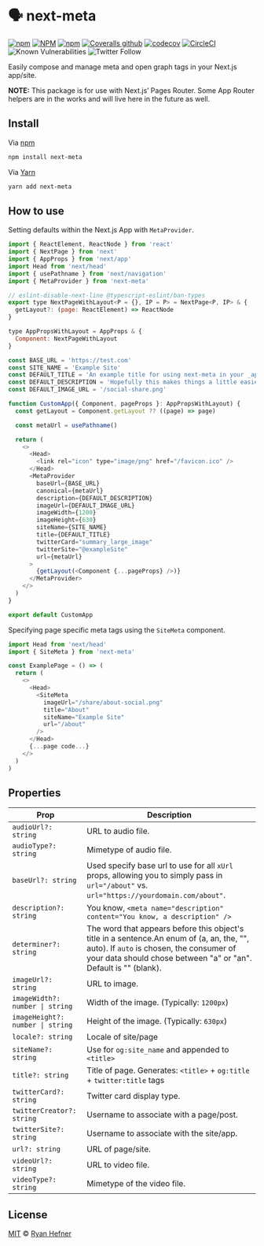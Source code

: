 # 🗣️ next-meta

[![npm](https://img.shields.io/npm/v/next-meta?style=flat-square)](https://www.pkgstats.com/pkg:next-meta)
[![NPM](https://img.shields.io/npm/l/next-meta?style=flat-square)](LICENSE)
[![npm](https://img.shields.io/npm/dt/next-meta?style=flat-square)](https://www.pkgstats.com/pkg:next-meta)
[![Coveralls github](https://img.shields.io/coveralls/github/ryanhefner/next-meta?style=flat-square)](https://coveralls.io/github/ryanhefner/next-meta)
[![codecov](https://codecov.io/gh/ryanhefner/next-meta/branch/main/graph/badge.svg)](https://codecov.io/gh/ryanhefner/next-meta)
[![CircleCI](https://img.shields.io/circleci/build/github/ryanhefner/next-meta?style=flat-square)](https://circleci.com/gh/ryanhefner/next-meta)
![Known Vulnerabilities](https://snyk.io/test/github/ryanhefner/next-meta/badge.svg)
![Twitter Follow](https://img.shields.io/twitter/follow/ryanhefner)

Easily compose and manage meta and open graph tags in your Next.js app/site.

**NOTE:** This package is for use with Next.js’ Pages Router. Some App Router
helpers are in the works and will live here in the future as well.

## Install

Via [npm](https://npmjs.com/package/next-meta)

```sh
npm install next-meta
```

Via [Yarn](https://yarn.pm/next-meta)

```sh
yarn add next-meta
```

## How to use

Setting defaults within the Next.js App with `MetaProvider`.

```js
import { ReactElement, ReactNode } from 'react'
import { NextPage } from 'next'
import { AppProps } from 'next/app'
import Head from 'next/head'
import { usePathname } from 'next/navigation'
import { MetaProvider } from 'next-meta'

// eslint-disable-next-line @typescript-eslint/ban-types
export type NextPageWithLayout<P = {}, IP = P> = NextPage<P, IP> & {
  getLayout?: (page: ReactElement) => ReactNode
}

type AppPropsWithLayout = AppProps & {
  Component: NextPageWithLayout
}

const BASE_URL = 'https://test.com'
const SITE_NAME = 'Example Site'
const DEFAULT_TITLE = 'An example title for using next-meta in your _app file.'
const DEFAULT_DESCRIPTION = 'Hopefully this makes things a little easier with adding good meta/og tags to your site.'
const DEFAULT_IMAGE_URL = '/social-share.png'

function CustomApp({ Component, pageProps }: AppPropsWithLayout) {
  const getLayout = Component.getLayout ?? ((page) => page)

  const metaUrl = usePathname()

  return (
    <>
      <Head>
        <link rel="icon" type="image/png" href="/favicon.ico" />
      </Head>
      <MetaProvider
        baseUrl={BASE_URL}
        canonical={metaUrl}
        description={DEFAULT_DESCRIPTION}
        imageUrl={DEFAULT_IMAGE_URL}
        imageWidth={1200}
        imageHeight={630}
        siteName={SITE_NAME}
        title={DEFAULT_TITLE}
        twitterCard="summary_large_image"
        twitterSite="@exampleSite"
        url={metaUrl}
      >
        {getLayout(<Component {...pageProps} />)}
      </MetaProvider>
    </>
  )
}

export default CustomApp

```

Specifying page specific meta tags using the `SiteMeta` component.

```js
import Head from 'next/head'
import { SiteMeta } from 'next-meta'

const ExamplePage = () => (
  return (
    <>
      <Head>
        <SiteMeta
          imageUrl="/share/about-social.png"
          title="About"
          siteName="Example Site"
          url="/about"
        />
      </Head>
      {...page code...}
    </>
  )
)
```

## Properties

| Prop                            | Description                                   |
|---------------------------------|-----------------------------------------------|
| `audioUrl?: string`             | URL to audio file.                            |
| `audioType?: string`            | Mimetype of audio file.                       |
| `baseUrl?: string`              | Used specify base url to use for all `xUrl` props, allowing you to simply pass in `url="/about"` vs. `url="https://yourdomain.com/about"`.                                                                          | `debug?: boolean`               | Currently not used, but things are in the works.|
| `description?: string`          | You know, `<meta name="description" content="You know, a description" />`                                             |
| `determiner?: string`           | The word that appears before this object's title in a sentence.An enum of (a, an, the, "", auto). If `auto` is chosen, the consumer of your data should chose between "a" or "an". Default is "" (blank).    |
| `imageUrl?: string`             | URL to image.                                 |
| `imageWidth?: number \| string`  | Width of the image. (Typically: `1200px`)     |
| `imageHeight?: number \| string` | Height of the image. (Typically: `630px`)     |
| `locale?: string`               | Locale of site/page                           |
| `siteName?: string`             | Use for `og:site_name` and appended to `<title>` |
| `title?: string`                | Title of page. Generates: `<title>` + `og:title` + `twitter:title` tags |
| `twitterCard?: string`          | Twitter card display type.                    |
| `twitterCreator?: string`       | Username to associate with a page/post.       |
| `twitterSite?: string`          | Username to associate with the site/app.      |
| `url?: string`                  | URL of page/site.                             |
| `videoUrl?: string`             | URL to video file.                            |
| `videoType?: string`            | Mimetype of the video file.                   |

## License

[MIT](LICENSE) © [Ryan Hefner](https://www.ryanhefner.com)
